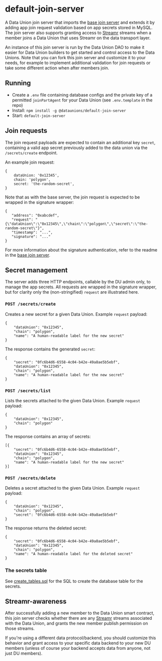 # default-join-server

A Data Union join server that imports the [base join server](https://github.com/dataunions/data-union-join-server) and extends it by adding app join request validation based on app secrets stored in MySQL. The join server also supports granting access to [Streamr](https://streamr.network) streams when a member joins a Data Union that uses Streamr on the data transport layer.

An instance of this join server is run by the Data Union DAO to make it easier for Data Union builders to get started and control access to the Data Unions. Note that you can fork this join server and customize it to your needs, for example to implement additional validation for join requests or take some different action when after members join.

## Running

- Create a `.env` file containing database configs and the private key of a permitted `joinPartAgent` for your Data Union (see `.env.template` in the repo)
- Install: `npm install -g @dataunions/default-join-server`
- Start: `default-join-server`

## Join requests

The join request payloads are expected to contain an additional key `secret`, containing a valid app secret previously added to the data union via the `/secrets/create` endpoint.

An example join request:

```
{
	dataUnion: '0x12345',
	chain: 'polygon',
	secret: 'the-random-secret',
}
```

Note that as with the base server, the join request is expected to be wrapped in the signature wrapper:

```
{
   "address": "0xabcdef",
   "request": "{\"dataUnion\":\"0x12345\",\"chain\":\"polygon\",\"secret\":\"the-random-secret\"}",
   "timestamp": "...",
   "signature": "..."
}
```

For more information about the signature authentication, refer to the readme in the [base join server](https://github.com/dataunions/data-union-join-server).

## Secret management

The server adds three HTTP endpoints, callable by the DU admin only, to manage the app secrets. All requests are wrapped in the signature wrapper, but for clarity only the (non-stringified) `request` are illustrated here.

### `POST /secrets/create`

Creates a new secret for a given Data Union. Example `request` payload:

```
{
	"dataUnion": "0x12345",
	"chain": "polygon",
	"name": "A human-readable label for the new secret"
}
```

The response contains the generated `secret`:

```
{
	"secret": "0fc6b4d6-6558-4c04-b42e-49a8ae5b5ebf",
	"dataUnion": "0x12345",
	"chain": "polygon",
	"name": "A human-readable label for the new secret"
}
```

### `POST /secrets/list`

Lists the secrets attached to the given Data Union. Example `request` payload:

```
{
	"dataUnion": "0x12345",
	"chain": "polygon"
}
```

The response contains an array of secrets:

```
[{
	"secret": "0fc6b4d6-6558-4c04-b42e-49a8ae5b5ebf",
	"dataUnion": "0x12345",
	"chain": "polygon",
	"name": "A human-readable label for the new secret"
}]
```

### `POST /secrets/delete`

Deletes a secret attached to the given Data Union. Example `request` payload:

```
{
	"dataUnion": "0x12345",
	"chain": "polygon",
	"secret": "0fc6b4d6-6558-4c04-b42e-49a8ae5b5ebf"
}
```

The response returns the deleted secret:

```
{
	"secret": "0fc6b4d6-6558-4c04-b42e-49a8ae5b5ebf",
	"dataUnion": "0x12345",
	"chain": "polygon",
	"name": "A human-readable label for the deleted secret"
}
```

### The secrets table

See [create_tables.sql](create_tables.sql) for the SQL to create the database table for the secrets.

## Streamr-awareness

After successfully adding a new member to the Data Union smart contract, this join server checks whether there are any [Streamr](https://streamr.network) streams associated with the Data Union, and grants the new member publish permission on those streams.

If you're using a different data protocol/backend, you should customize this behavior and grant access to your specific data backend to your new DU members (unless of course your backend accepts data from anyone, not just DU members).
